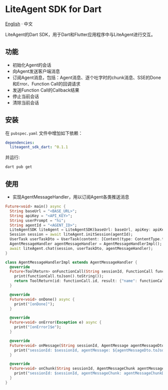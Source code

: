 # LiteAgent SDK for Dart

[English](README.md) · 中文

LiteAgent的Dart SDK，用于Dart和Flutter应用程序中与LiteAgent进行交互。

## 功能

- 初始化Agent的会话
- 向Agent发送客户端消息
- 订阅Agent消息，包括：Agent消息、逐个吐字时的chunk消息、SSE的Done和Error、Function Call的回调请求
- 发送Function Call的Callback结果
- 停止当前会话
- 清除当前会话

## 安装

在 `pubspec.yaml` 文件中增加如下依赖：

```yaml
dependencies:
  liteagent_sdk_dart: ^0.1.1
```

并运行:

```bash
dart pub get
```

## 使用

- 实现AgentMessageHandler，用以订阅Agent各类推送消息

```dart
Future<void> main() async {
  String baseUrl = "<BASE_URL>";
  String apiKey = "<API_KEY>";
  String userPrompt = "hi";
  String agentId = "<AGENT_ID>";
  LiteAgentSDK liteAgent = LiteAgentSDK(baseUrl: baseUrl, apiKey: apiKey);
  Session session = await liteAgent.initSession(agentId);
  UserTask userTaskDto = UserTask(content: [Content(type: ContentType.text, message: userPrompt)], stream: true);
  AgentMessageHandler agentMessageHandler = AgentMessageHandlerImpl();
  await liteAgent.chat(session, userTaskDto, agentMessageHandler);
}

class AgentMessageHandlerImpl extends AgentMessageHandler {
  @override
  Future<ToolReturn> onFunctionCall(String sessionId, FunctionCall functionCall) async {
    print(functionCall.toJson().toString());
    return ToolReturn(id: functionCall.id, result: {"name": functionCall.name, "params": {"status": "success"}});
  }

  @override
  Future<void> onDone() async {
    print("[onDone]");
  }

  @override
  Future<void> onError(Exception e) async {
    print("[onError]$e");
  }

  @override
  Future<void> onMessage(String sessionId, AgentMessage agentMessageDto) async {
    print("sessionId: $sessionId, agentMessage: ${agentMessageDto.toJson().toString()}");
  }

  @override
  Future<void> onChunk(String sessionId, AgentMessageChunk agentMessageChunkDto) async {
    print("sessionId: $sessionId, agentMessageChunk: agentMessageChunkDto.toJson().toString()}");
  }
}
```